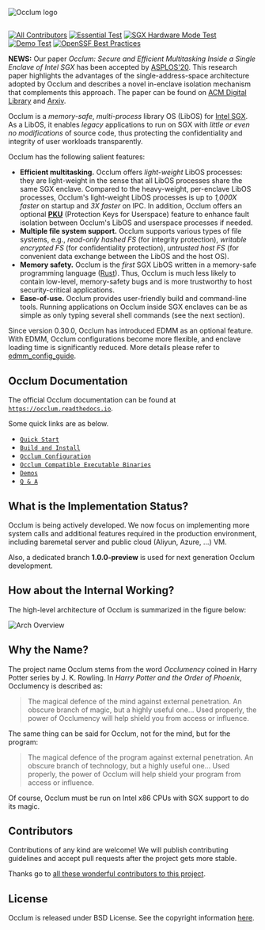 ![Occlum logo](docs/images/logo.png)
## <!-- render a nicely looking grey line to separate the logo from the content  -->
[![All Contributors](https://img.shields.io/badge/all_contributors-7-orange.svg?style=flat-square)](CONTRIBUTORS.md)
[![Essential Test](https://github.com/occlum/occlum/actions/workflows/main.yml/badge.svg?branch=master)](https://github.com/occlum/occlum/actions/workflows/main.yml)
[![SGX Hardware Mode Test](https://github.com/occlum/occlum/actions/workflows/hw_mode_test.yml/badge.svg?branch=master)](https://github.com/occlum/occlum/actions/workflows/hw_mode_test.yml)
[![Demo Test](https://github.com/occlum/occlum/actions/workflows/demo_test.yml/badge.svg?branch=master)](https://github.com/occlum/occlum/actions/workflows/demo_test.yml)
[![OpenSSF Best Practices](https://www.bestpractices.dev/projects/8917/badge)](https://www.bestpractices.dev/projects/8917)

**NEWS:** Our paper _Occlum: Secure and Efficient Multitasking Inside a Single Enclave of Intel SGX_ has been accepted by [ASPLOS'20](https://asplos-conference.org/programs/). This research paper highlights the advantages of the single-address-space architecture adopted by Occlum and describes a novel in-enclave isolation mechanism that complements this approach. The paper can be found on [ACM Digital Library](https://dl.acm.org/doi/abs/10.1145/3373376.3378469) and [Arxiv](https://arxiv.org/abs/2001.07450).

Occlum is a *memory-safe*, *multi-process* library OS (LibOS) for [Intel SGX](https://software.intel.com/en-us/sgx). As a LibOS, it enables *legacy* applications to run on SGX with *little or even no modifications* of source code, thus protecting the confidentiality and integrity of user workloads transparently.

Occlum has the following salient features:

  * **Efficient multitasking.** Occlum offers _light-weight_ LibOS processes: they are light-weight in the sense that all LibOS processes share the same SGX enclave. Compared to the heavy-weight, per-enclave LibOS processes, Occlum's light-weight LibOS processes is up to _1,000X faster_ on startup and _3X faster_ on IPC. In addition, Occlum offers an optional [**PKU**](./docs/pku_manual.md) (Protection Keys for Userspace) feature to enhance fault isolation between Occlum's LibOS and userspace processes if needed.
  * **Multiple file system support.** Occlum supports various types of file systems, e.g., _read-only hashed FS_ (for integrity protection), _writable encrypted FS_ (for confidentiality protection), _untrusted host FS_ (for convenient data exchange between the LibOS and the host OS).
  * **Memory safety.** Occlum is the _first_ SGX LibOS written in a memory-safe programming language ([Rust](https://www.rust-lang.org/)). Thus, Occlum is much less likely to contain low-level, memory-safety bugs and is more trustworthy to host security-critical applications.
  * **Ease-of-use.** Occlum provides user-friendly build and command-line tools. Running applications on Occlum inside SGX enclaves can be as simple as only typing several shell commands (see the next section).

Since version 0.30.0, Occlum has introduced EDMM as an optional feature. With EDMM, Occlum configurations become more flexible, and enclave loading time is significantly reduced. More details please refer to [edmm_config_guide](./docs/edmm/edmm_config_guide.md).

## Occlum Documentation

The official Occlum documentation can be found at [`https://occlum.readthedocs.io`](https://occlum.readthedocs.io).

Some quick links are as below.

* [`Quick Start`](https://occlum.readthedocs.io/en/latest/quickstart.html#)
* [`Build and Install`](https://occlum.readthedocs.io/en/latest/build_and_install.html#)
* [`Occlum Configuration`](https://occlum.readthedocs.io/en/latest/occlum_configuration.html)
* [`Occlum Compatible Executable Binaries`](https://occlum.readthedocs.io/en/latest/binaries_compatibility.html)
* [`Demos`](https://occlum.readthedocs.io/en/latest/Demos/demos.html)
* [`Q & A`](https://occlum.readthedocs.io/en/latest/qa.html)

## What is the Implementation Status?

Occlum is being actively developed. We now focus on implementing more system calls and additional features required in the production environment, including baremetal server and public cloud (Aliyun, Azure, ...) VM.

Also, a dedicated branch **1.0.0-preview** is used for next generation Occlum development.

## How about the Internal Working?

The high-level architecture of Occlum is summarized in the figure below:

![Arch Overview](docs/images/arch_overview.png)

## Why the Name?

The project name Occlum stems from the word *Occlumency* coined in Harry Potter series by J. K. Rowling. In *Harry Potter and the Order of Phoenix*, Occlumency is described as:

> The magical defence of the mind against external penetration. An obscure branch of magic, but a highly useful one... Used properly, the power of Occlumency will help shield you from access or influence.

The same thing can be said for Occlum, not for the mind, but for the program:

> The magical defence of the program against external penetration. An obscure branch of technology, but a highly useful one... Used properly, the power of Occlum will help shield your program from access or influence.

Of course, Occlum must be run on Intel x86 CPUs with SGX support to do its magic.

## Contributors

Contributions of any kind are welcome! We will publish contributing guidelines and accept pull requests after the project gets more stable.

Thanks go to [all these wonderful contributors to this project](CONTRIBUTORS.md).

## License

Occlum is released under BSD License. See the copyright information [here](LICENSE).
